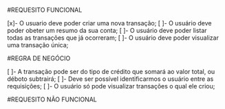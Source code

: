 #REQUESITO FUNCIONAL

[x]- O usuario deve poder criar uma nova transação;
[ ]- O usuário deve poder obeter um resumo da sua conta;
[ ]- O usuário deve poder listar todas as transações que já ocorreram;
[ ]- O usuário deve poder visualizar uma transação única;

#REGRA DE NEGÓCIO

[ ]- A transação pode ser do tipo de crédito que somará ao valor total, ou déboto subtrairá;
[ ]- Deve ser possível identificarmos o usuário entre as requisições;
[ ]- O usuário só pode visualizar transações o qual ele criou;  

#REQUESITO NÃO FUNCIONAL